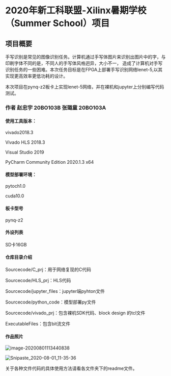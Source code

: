 # 2020年新⼯科联盟-Xilinx暑期学校（Summer School）项⽬

## 项⽬概要

手写识别是常见的图像识别任务。计算机通过手写体图片来识别出图片中的字，与印刷字体不同的是，不同人的手写体风格迥异，大小不一， 造成了计算机对手写识别任务的一些困难。本次任务目标是在FPGA上部署手写识别网络lenet-5,以其实现更高效率更低功耗的设计。

本次项目在pynq-z2板卡上实现lenet-5网络，并在裸机和jupyter上分别编写代码测试。

### 作者 赵忠宇 20BO103B  张璐童 20BO103A

#### 使用工具版本：

vivado2018.3

Vivado HLS 2018.3

Visual Studio 2019

PyCharm Community Edition 2020.1.3 x64

#### 模型部署环境：

pytoch1.0

cuda10.0

#### 板卡型号

pynq-z2

#### 外设列表

SD卡16GB

#### 仓库⽬录介绍

Sourcecode/C_prj：用于网络复现的C代码

Sourcecode/HLS_prj：HLS代码

Sourcecode/jupyter_files：jupyter端pyhton文件

Sourcecode/python_code：模型部署py文件

Sourcecode/vivado_prj：包含裸机SDK代码、block design 的tcl文件

ExecutableFiles：包含bit流文件

#### 作品照片

![image-20200801113440838](https://gitee.com/t2w1997/img-bed/raw/master/img/20200801113440.png)

![Snipaste_2020-08-01_11-35-36](https://gitee.com/t2w1997/img-bed/raw/master/img/20200801113548.png)

关于各种文件代码的具体使用方法请看各文件夹下的readme文件。

